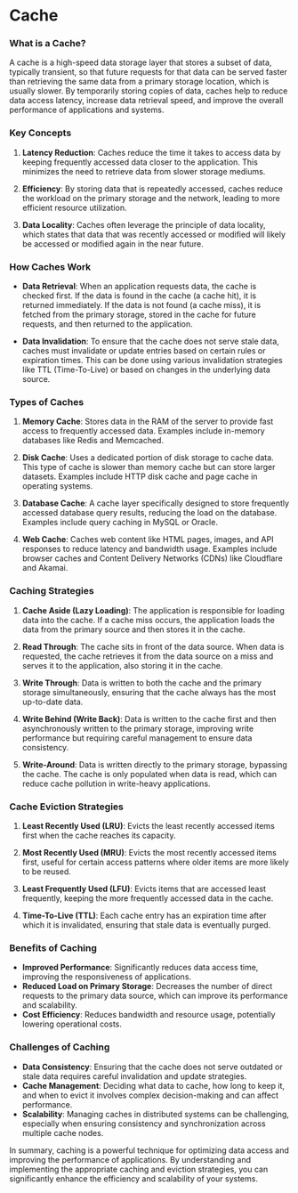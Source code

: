 # Cache

### What is a Cache?

A cache is a high-speed data storage layer that stores a subset of data, typically transient, so that future requests for that data can be served faster than retrieving the same data from a primary storage location, which is usually slower. By temporarily storing copies of data, caches help to reduce data access latency, increase data retrieval speed, and improve the overall performance of applications and systems.

### Key Concepts

1. **Latency Reduction**: Caches reduce the time it takes to access data by keeping frequently accessed data closer to the application. This minimizes the need to retrieve data from slower storage mediums.

2. **Efficiency**: By storing data that is repeatedly accessed, caches reduce the workload on the primary storage and the network, leading to more efficient resource utilization.

3. **Data Locality**: Caches often leverage the principle of data locality, which states that data that was recently accessed or modified will likely be accessed or modified again in the near future.

### How Caches Work

- **Data Retrieval**: When an application requests data, the cache is checked first. If the data is found in the cache (a cache hit), it is returned immediately. If the data is not found (a cache miss), it is fetched from the primary storage, stored in the cache for future requests, and then returned to the application.

- **Data Invalidation**: To ensure that the cache does not serve stale data, caches must invalidate or update entries based on certain rules or expiration times. This can be done using various invalidation strategies like TTL (Time-To-Live) or based on changes in the underlying data source.

### Types of Caches

1. **Memory Cache**: Stores data in the RAM of the server to provide fast access to frequently accessed data. Examples include in-memory databases like Redis and Memcached.

2. **Disk Cache**: Uses a dedicated portion of disk storage to cache data. This type of cache is slower than memory cache but can store larger datasets. Examples include HTTP disk cache and page cache in operating systems.

3. **Database Cache**: A cache layer specifically designed to store frequently accessed database query results, reducing the load on the database. Examples include query caching in MySQL or Oracle.

4. **Web Cache**: Caches web content like HTML pages, images, and API responses to reduce latency and bandwidth usage. Examples include browser caches and Content Delivery Networks (CDNs) like Cloudflare and Akamai.

### Caching Strategies

1. **Cache Aside (Lazy Loading)**: The application is responsible for loading data into the cache. If a cache miss occurs, the application loads the data from the primary source and then stores it in the cache.

2. **Read Through**: The cache sits in front of the data source. When data is requested, the cache retrieves it from the data source on a miss and serves it to the application, also storing it in the cache.

3. **Write Through**: Data is written to both the cache and the primary storage simultaneously, ensuring that the cache always has the most up-to-date data.

4. **Write Behind (Write Back)**: Data is written to the cache first and then asynchronously written to the primary storage, improving write performance but requiring careful management to ensure data consistency.

5. **Write-Around**: Data is written directly to the primary storage, bypassing the cache. The cache is only populated when data is read, which can reduce cache pollution in write-heavy applications.

### Cache Eviction Strategies

1. **Least Recently Used (LRU)**: Evicts the least recently accessed items first when the cache reaches its capacity.

2. **Most Recently Used (MRU)**: Evicts the most recently accessed items first, useful for certain access patterns where older items are more likely to be reused.

3. **Least Frequently Used (LFU)**: Evicts items that are accessed least frequently, keeping the more frequently accessed data in the cache.

4. **Time-To-Live (TTL)**: Each cache entry has an expiration time after which it is invalidated, ensuring that stale data is eventually purged.

### Benefits of Caching

- **Improved Performance**: Significantly reduces data access time, improving the responsiveness of applications.
- **Reduced Load on Primary Storage**: Decreases the number of direct requests to the primary data source, which can improve its performance and scalability.
- **Cost Efficiency**: Reduces bandwidth and resource usage, potentially lowering operational costs.

### Challenges of Caching

- **Data Consistency**: Ensuring that the cache does not serve outdated or stale data requires careful invalidation and update strategies.
- **Cache Management**: Deciding what data to cache, how long to keep it, and when to evict it involves complex decision-making and can affect performance.
- **Scalability**: Managing caches in distributed systems can be challenging, especially when ensuring consistency and synchronization across multiple cache nodes.

In summary, caching is a powerful technique for optimizing data access and improving the performance of applications. By understanding and implementing the appropriate caching and eviction strategies, you can significantly enhance the efficiency and scalability of your systems.
